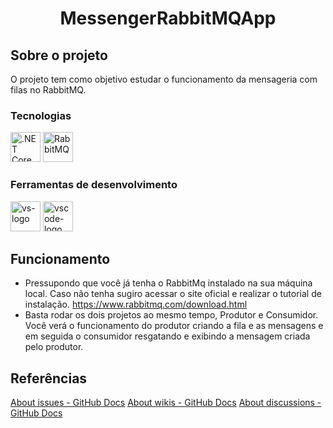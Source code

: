 <h1 align="center">MessengerRabbitMQApp</h1>

##  Sobre o projeto

O projeto tem como objetivo estudar o funcionamento da mensageria com filas no RabbitMQ.

### Tecnologias
<p display="inline-block">
  <img width="48" src="https://upload.wikimedia.org/wikipedia/commons/e/ee/.NET_Core_Logo.svg" alt=".NET Core"/>
  <img width="48" src="https://www.rabbitmq.com/img/logo-rabbitmq.svg" alt="RabbitMQ"/>
</p>
                                                                                                  
### Ferramentas de desenvolvimento

<p display="inline-block">
  <img width="48" src="https://static.wikia.nocookie.net/logopedia/images/e/ec/Microsoft_Visual_Studio_2022.svg" alt="vs-logo"/>
  <img width="48" src="https://upload.wikimedia.org/wikipedia/commons/thumb/9/9a/Visual_Studio_Code_1.35_icon.svg/2048px-Visual_Studio_Code_1.35_icon.svg.png" alt="vscode-logo"/>
</p>

## Funcionamento
- Pressupondo que você já tenha o RabbitMq instalado na sua máquina local. Caso não tenha sugiro acessar o site oficial e realizar o tutorial de instalação. https://www.rabbitmq.com/download.html
- Basta rodar os dois projetos ao mesmo tempo, Produtor e Consumidor. Você verá o funcionamento do produtor criando a fila e as mensagens e em seguida o consumidor resgatando e exibindo a mensagem criada pelo produtor.

## Referências
[About issues - GitHub Docs](https://docs.github.com/en/issues/tracking-your-work-with-issues/about-issues)
[About wikis - GitHub Docs](https://docs.github.com/en/communities/documenting-your-project-with-wikis/about-wikis)
[About discussions - GitHub Docs](https://docs.github.com/en/discussions/collaborating-with-your-community-using-discussions/about-discussions)
